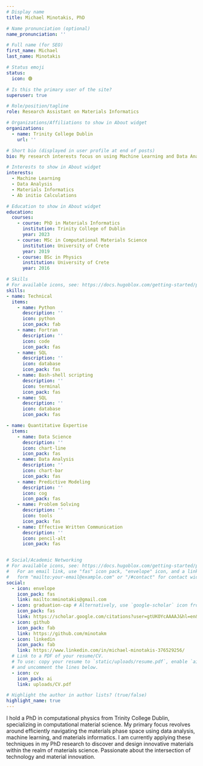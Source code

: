 ```yaml
---
# Display name
title: Michael Minotakis, PhD

# Name pronunciation (optional)
name_pronunciation: ''

# Full name (for SEO)
first_name: Michael
last_name: Minotakis

# Status emoji
status:
  icon: 🟢

# Is this the primary user of the site?
superuser: true

# Role/position/tagline
role: Research Assistant on Materials Informatics

# Organizations/Affiliations to show in About widget
organizations:
  - name: Trinity College Dublin
    url: ''

# Short bio (displayed in user profile at end of posts)
bio: My research interests focus on using Machine Learning and Data Analysis tools in order to discover novel functional materials.

# Interests to show in About widget
interests:
  - Machine Learning
  - Data Analysis
  - Materials Informatics
  - Ab initio Calculations

# Education to show in About widget
education:
  courses:
    - course: PhD in Materials Informatics
      institution: Trinity College of Dublin
      year: 2023
    - course: MSc in Computational Materials Science
      institution: University of Crete
      year: 2019
    - course: BSc in Physics
      institution: University of Crete
      year: 2016

# Skills
# For available icons, see: https://docs.hugoblox.com/getting-started/page-builder/#icons
skills:
- name: Technical
  items:
    - name: Python
      description: ''
      icon: python
      icon_pack: fab
    - name: Fortran
      description: ''
      icon: code
      icon_pack: fas
    - name: SQL
      description: ''
      icon: database
      icon_pack: fas
    - name: Bash-shell scripting
      description: ''
      icon: terminal
      icon_pack: fas
    - name: SQL
      description: ''
      icon: database
      icon_pack: fas

- name: Quantitative Expertise
  items:
    - name: Data Science
      description: ''
      icon: chart-line
      icon_pack: fas
    - name: Data Analysis
      description: ''
      icon: chart-bar
      icon_pack: fas
    - name: Predictive Modeling
      description: ''
      icon: cog
      icon_pack: fas
    - name: Problem Solving
      description: ''
      icon: tools
      icon_pack: fas
    - name: Effective Written Communication
      description: ''
      icon: pencil-alt
      icon_pack: fas


# Social/Academic Networking
# For available icons, see: https://docs.hugoblox.com/getting-started/page-builder/#icons
#   For an email link, use "fas" icon pack, "envelope" icon, and a link in the
#   form "mailto:your-email@example.com" or "/#contact" for contact widget.
social:
  - icon: envelope
    icon_pack: fas
    link: mailto:mminotakis@gmail.com
  - icon: graduation-cap # Alternatively, use `google-scholar` icon from `ai` icon pack
    icon_pack: fas
    link: https://scholar.google.com/citations?user=gtUKOYcAAAAJ&hl=en&oi=ao
  - icon: github
    icon_pack: fab
    link: https://github.com/minotakm
  - icon: linkedin
    icon_pack: fab
    link: https://www.linkedin.com/in/michael-minotakis-376529256/
  # Link to a PDF of your resume/CV.
  # To use: copy your resume to `static/uploads/resume.pdf`, enable `ai` icons in `params.yaml`,
  # and uncomment the lines below.
  - icon: cv
    icon_pack: ai
    link: uploads/CV.pdf

# Highlight the author in author lists? (true/false)
highlight_name: true
---
```


I hold a PhD in computational physics from Trinity College Dublin, specializing in computational material science. My primary focus revolves around efficiently navigating the materials phase space using data analysis, machine learning, and materials informatics. I am currently applying these techniques in my PhD research to discover and design innovative materials within the realm of materials science. Passionate about the intersection of technology and material innovation.
